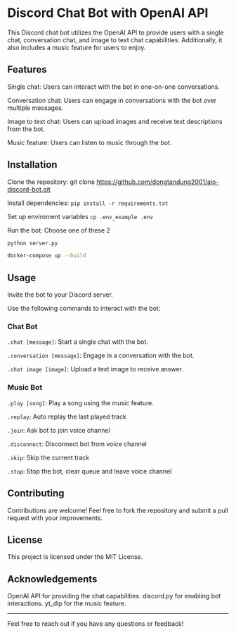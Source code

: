# Discord Chat Bot with OpenAI API
This Discord chat bot utilizes the OpenAI API to provide users with a single chat, conversation chat, and image to text chat capabilities. Additionally, it also includes a music feature for users to enjoy.

## Features
Single chat: Users can interact with the bot in one-on-one conversations.

Conversation chat: Users can engage in conversations with the bot over multiple messages.

Image to text chat: Users can upload images and receive text descriptions from the bot.

Music feature: Users can listen to music through the bot.

## Installation
Clone the repository: git clone https://github.com/dongtandung2001/aio-discord-bot.git

Install dependencies: `pip install -r requirements.txt`

Set up enviroment variables `cp .env_example .env`

Run the bot: Choose one of these 2
```sh
python server.py
```

```sh
docker-compose up --build
```
## Usage
Invite the bot to your Discord server.

Use the following commands to interact with the bot:

### Chat Bot

`.chat [message]`: Start a single chat with the bot.

`.conversation [message]`: Engage in a conversation with the bot.

`.chat image [image]`: Upload a text image to receive answer.

### Music Bot

`.play [song]`: Play a song using the music feature.

`.replay`: Auto replay the last played track

`.join`: Ask bot to join voice channel

`.disconnect`: Disconnect bot from voice channel

`.skip`: Skip the current track

`.stop`: Stop the bot, clear queue and leave voice channel


## Contributing
Contributions are welcome! Feel free to fork the repository and submit a pull request with your improvements.

## License
This project is licensed under the MIT License.

## Acknowledgements
OpenAI API for providing the chat capabilities.
discord.py for enabling bot interactions.
yt_dlp for the music feature.

--- 

Feel free to reach out if you have any questions or feedback!
